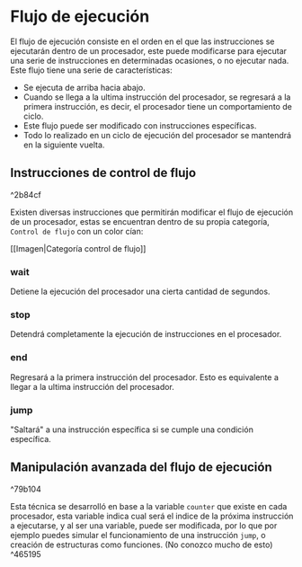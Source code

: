 # Flujo de ejecución

El flujo de ejecución consiste en el orden en el que las instrucciones se ejecutarán dentro de un procesador, este puede modificarse para ejecutar una serie de instrucciones en determinadas ocasiones, o no ejecutar nada. Este flujo tiene una serie de características:

* Se ejecuta de arriba hacia abajo.
* Cuando se llega a la ultima instrucción del procesador, se regresará a la primera instrucción, es decir, el procesador tiene un comportamiento de ciclo.
* Este flujo puede ser modificado con instrucciones específicas.
* Todo lo realizado en un ciclo de ejecución del procesador se mantendrá en la siguiente vuelta.

## Instrucciones de control de flujo

^2b84cf

Existen diversas instrucciones que permitirán modificar el flujo de ejecución de un procesador, estas se encuentran dentro de su propia categoría, `Control de flujo` con un color cían:

[[Imagen|Categoría control de flujo]]
### wait

Detiene la ejecución del procesador una cierta cantidad de segundos.
### stop

Detendrá completamente la ejecución de instrucciones en el procesador.
### end

Regresará a la primera instrucción del procesador. Esto es equivalente a llegar a la ultima instrucción del procesador.
### jump

"Saltará" a una instrucción específica si se cumple una condición específica.

## Manipulación avanzada del flujo de ejecución

^79b104

Esta técnica se desarrolló en base a la variable `counter` que existe en cada procesador, esta variable indica cual será el indice de la próxima instrucción a ejecutarse, y al ser una variable, puede ser modificada, por lo que por ejemplo puedes simular el funcionamiento de una instrucción `jump`, o creación de estructuras como funciones. (No conozco mucho de esto) ^465195